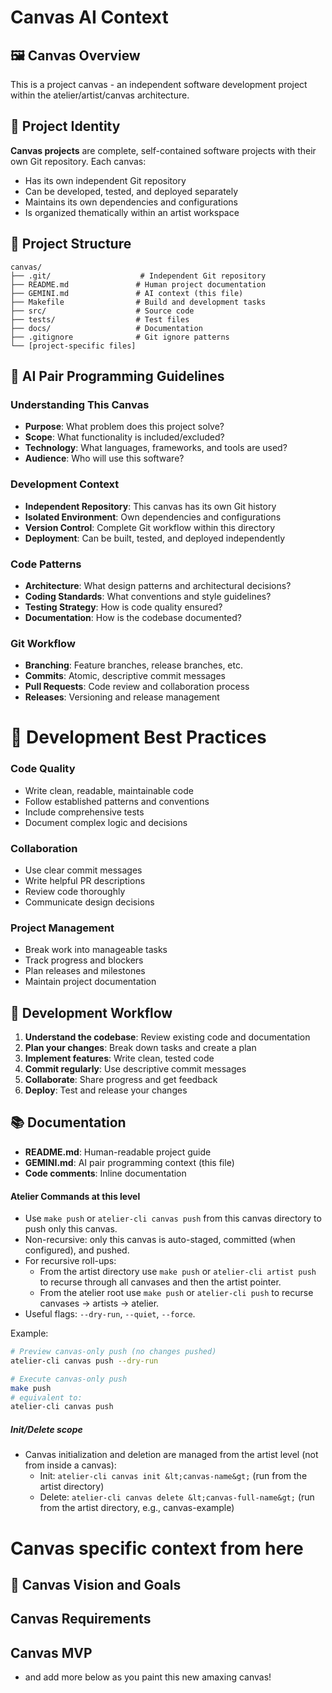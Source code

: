 # Canvas AI Context

## 🖼️ Canvas Overview
This is a project canvas - an independent software development project within the atelier/artist/canvas architecture.

## 🎯 Project Identity
**Canvas projects** are complete, self-contained software projects with their own Git repository. Each canvas:
- Has its own independent Git repository
- Can be developed, tested, and deployed separately
- Maintains its own dependencies and configurations
- Is organized thematically within an artist workspace

## 📁 Project Structure
```
canvas/
├── .git/                    # Independent Git repository
├── README.md               # Human project documentation
├── GEMINI.md               # AI context (this file)
├── Makefile                # Build and development tasks
├── src/                    # Source code
├── tests/                  # Test files
├── docs/                   # Documentation
├── .gitignore              # Git ignore patterns
└── [project-specific files]
```

## 🤖 AI Pair Programming Guidelines

### Understanding This Canvas
- **Purpose**: What problem does this project solve?
- **Scope**: What functionality is included/excluded?
- **Technology**: What languages, frameworks, and tools are used?
- **Audience**: Who will use this software?

### Development Context
- **Independent Repository**: This canvas has its own Git history
- **Isolated Environment**: Own dependencies and configurations
- **Version Control**: Complete Git workflow within this directory
- **Deployment**: Can be built, tested, and deployed independently

### Code Patterns
- **Architecture**: What design patterns and architectural decisions?
- **Coding Standards**: What conventions and style guidelines?
- **Testing Strategy**: How is code quality ensured?
- **Documentation**: How is the codebase documented?

### Git Workflow
- **Branching**: Feature branches, release branches, etc.
- **Commits**: Atomic, descriptive commit messages
- **Pull Requests**: Code review and collaboration process
- **Releases**: Versioning and release management

# 🔧 Development Best Practices

### Code Quality
- Write clean, readable, maintainable code
- Follow established patterns and conventions
- Include comprehensive tests
- Document complex logic and decisions

### Collaboration
- Use clear commit messages
- Write helpful PR descriptions
- Review code thoroughly
- Communicate design decisions

### Project Management
- Break work into manageable tasks
- Track progress and blockers
- Plan releases and milestones
- Maintain project documentation

## 🚀 Development Workflow

1. **Understand the codebase**: Review existing code and documentation
2. **Plan your changes**: Break down tasks and create a plan
3. **Implement features**: Write clean, tested code
4. **Commit regularly**: Use descriptive commit messages
5. **Collaborate**: Share progress and get feedback
6. **Deploy**: Test and release your changes

## 📚 Documentation
- **README.md**: Human-readable project guide
- **GEMINI.md**: AI pair programming context (this file)
- **Code comments**: Inline documentation

#### Atelier Commands at this level
- Use `make push` or `atelier-cli canvas push` from this canvas directory to push only this canvas.
- Non-recursive: only this canvas is auto-staged, committed (when configured), and pushed.
- For recursive roll-ups:
  - From the artist directory use `make push` or `atelier-cli artist push` to recurse through all canvases and then the artist pointer.
  - From the atelier root use `make push` or `atelier-cli push` to recurse canvases → artists → atelier.
- Useful flags: `--dry-run`, `--quiet`, `--force`.

Example:
```bash
# Preview canvas-only push (no changes pushed)
atelier-cli canvas push --dry-run

# Execute canvas-only push
make push
# equivalent to:
atelier-cli canvas push
```
##### Init/Delete scope
- Canvas initialization and deletion are managed from the artist level (not from inside a canvas):
  - Init: `atelier-cli canvas init &lt;canvas-name&gt;` (run from the artist directory)
  - Delete: `atelier-cli canvas delete &lt;canvas-full-name&gt;` (run from the artist directory, e.g., canvas-example)

# Canvas specific context from here

## 🎯 Canvas Vision and Goals 

## Canvas Requirements

## Canvas MVP

- and add more below as you paint this new amaxing canvas!

